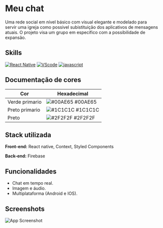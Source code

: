 
# Meu chat 

Uma rede social em nível básico com visual elegante e modelado para servir uma igreja como possivel subistituição dos aplicativos de mensagens atuais. O projeto visa um grupo em especifico com a possibilidade de expansão.


## Skills

[![React Native](https://img.shields.io/badge/react-native
)](https://img.shields.io/badge/react-native
)
[![VScode](https://img.shields.io/badge/vscode-blue)](https://img.shields.io/badge/vscode-blue)
[![javascript](https://img.shields.io/badge/javascript-blue?logo=javascript)](https://img.shields.io/badge/javascript-blue?logo=javascript)

## Documentação de cores

| Cor               | Hexadecimal                                                |
| ----------------- | ---------------------------------------------------------------- |
| Verde primario       | ![#00AE65](https://via.placeholder.com/10/00AE65?text=+) #00AE65 |
| Preto primario       | ![#1C1C1C](https://via.placeholder.com/10/1C1C1C?text=+) #1C1C1C |
| Preto       | ![#2F2F2F](https://via.placeholder.com/10/2F2F2F?text=+) #2F2F2F |


## Stack utilizada

**Front-end:** React native, Context, Styled Components

**Back-end:** Firebase


## Funcionalidades

- Chat em tempo real.
- Imagem e áudio.
- Multiplataforma (Android e IOS).


## Screenshots

![App Screenshot](https://via.placeholder.com/468x300?text=App+Screenshot+Here)

